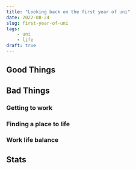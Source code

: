 ```yaml
---
title: "Looking back on the first year of uni"
date: 2022-08-24
slug: first-year-of-uni
tags:
    - uni
    - life
draft: true
---
```


## Good Things
## Bad Things
### Getting to work
### Finding a place to life
### Work life balance
## Stats
